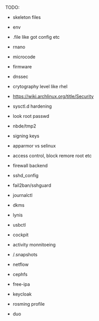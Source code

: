TODO:

- skeleton files
- env
- .file like got config etc
- rnano

- microcode
- firmware
- dnssec
- crytography level like rhel

- https://wiki.archlinux.org/title/Security
- sysctl.d hardening
- look root passwd
- nbde/tmp2
- signing keys
- apparmor vs selinux
- access control, block remore root etc
- firewall backend
- sshd_config
- fail2ban/sshguard
- journalctl

- dkms
- lynis
- usbctl
- cockpit
- activity monnitoeing
- /.snapshots
- netflow

- cephfs
- free-ipa
- keycloak
- rosming profile
- duo
